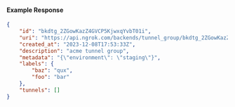 <!-- Code generated for API Clients. DO NOT EDIT. -->

#### Example Response

```json
{
	"id": "bkdtg_2ZGowKazZ4GVCP5KjwxqYvbT01i",
	"uri": "https://api.ngrok.com/backends/tunnel_group/bkdtg_2ZGowKazZ4GVCP5KjwxqYvbT01i",
	"created_at": "2023-12-08T17:53:33Z",
	"description": "acme tunnel group",
	"metadata": "{\"environment\": \"staging\"}",
	"labels": {
		"baz": "qux",
		"foo": "bar"
	},
	"tunnels": []
}
```
